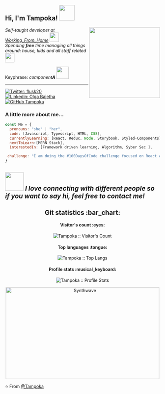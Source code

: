 <h2> Hi, I'm Tampoka! <img src="https://media.giphy.com/media/mGcNjsfWAjY5AEZNw6/giphy.gif" width="50"></h2>
<img align='right' src="https://media.giphy.com/media/BferOKonYOspm28AiB/giphy.gif" width="230">
<p><em>Self-taught developer at <a href="">Working_From_Home</a> <img src="https://media.giphy.com/media/WUlplcMpOCEmTGBtBW/giphy.gif" width="30">
  </br>Spending <b>free</b> time managing all things around: house, kids and all staff related <img src="https://media.giphy.com/media/fYSnHlufseco8Fh93Z/giphy.gif" width="30"> 
</em></p>
<p>Keyphrase: <em>component<b>A</b></em> <img src="https://media.giphy.com/media/l1J9MT9T0ZG2xvWCc/giphy.gif" width="40"></p>
<hr>

[![Twitter: flusk20](https://img.shields.io/twitter/follow/flusk20?style=social)](https://twitter.com/flusk20)
[![Linkedin: Olga Bajetha](https://img.shields.io/badge/--blue?style=flat-square&logo=Linkedin&logoColor=white&link=https://www.linkedin.com/in/olga-bajetha-b16a54211/)](https://www.linkedin.com/in/olga-bajetha-b16a54211/)
[![GitHub Tampoka](https://img.shields.io/github/followers/tampoka?label=follow&style=social)](https://github.com/Tampoka)


###  A little more about me...  

```javascript
const Me = {
  pronouns: "she" | "her",
  code: [Javascript, Typescript, HTML, CSS],
  currentlyLearning: [React, Redux, Node, Storybook, Styled-Components],
  nextToLearn:[MERN Stack],
  interestedIn: [Framework driven learning, Algorithm, Syber Sec ],

 challenge: "I am doing the #100DaysOfCode challenge focused on React and Typescript"
}
```

<img src="https://media.giphy.com/media/cLAcEsubTdXncWf7Fz/giphy.gif" width="60"> <em><b>I love connecting with different people</b> so if you want to say <b>hi, feel free to contact me!</b></em>
---


<h2 align="center">Git statistics :bar_chart:</h2>

<h4 align="center">Visitor's count :eyes:</h4>

<p align="center"><img src="https://profile-counter.glitch.me/{Tampoka}/count.svg" alt="Tampoka :: Visitor's Count" /></p>

<h4 align="center">Top languages :tongue:</h4>

<p align="center"><img src="https://github-readme-stats.vercel.app/api/top-langs/?username=Tampoka&langs_count=10&theme=tokyonight&layout=compact" alt="Tampoka :: Top Langs" /></p>

<h4 align="center">Profile stats :musical_keyboard:</h4>

<p align="center"><img src="https://github-readme-stats.vercel.app/api?username=Tampoka&show_icons=true&theme=synthwave" alt="Tampoka :: Profile Stats" /></p>

<p align="center"><img src="https://thumbs.gfycat.com/GoodnaturedFondGaur-size_restricted.gif" alt="Synthwave" height="300" width="500"></p>


⭐️ From [@Tampoka](https://github.com/Tampoka)
